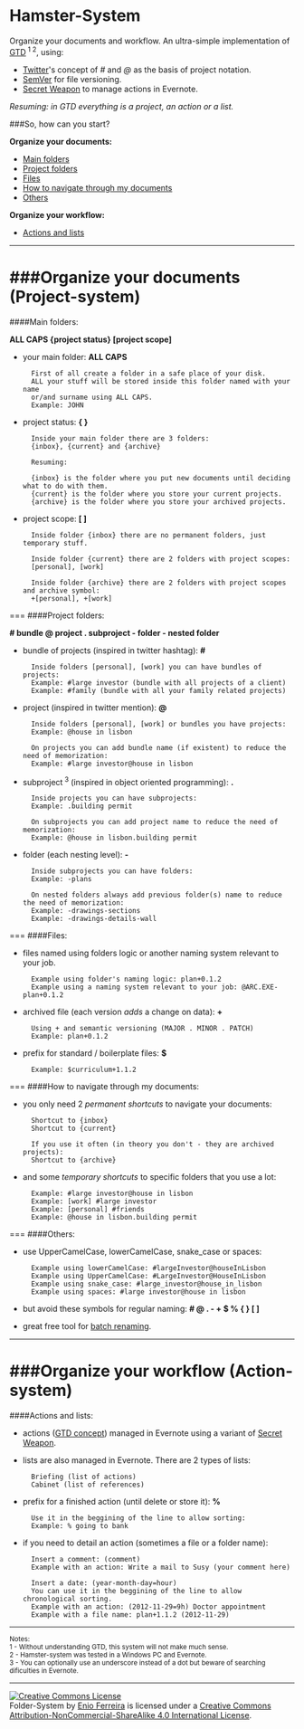 Hamster-System
=============

Organize your documents and workflow. An ultra-simple implementation of [GTD](http://en.wikipedia.org/wiki/Getting_Things_Done)<sup> 1</sup><sup> 2</sup>, using:

- [Twitter](https://twitter.com/)'s concept of *#* and *@* as the basis of project notation.
- [SemVer](http://www.semver.org/) for file versioning.
- [Secret Weapon](http://www.thesecretweapon.org/media/Manifesto/The-Secret-Weapon-Manifesto.pdf) to manage actions in Evernote.

*Resuming: in GTD everything is a project, an action or a list.* 

###So, how can you start?

**Organize your documents:**

- [Main folders](#main-folders)
- [Project folders](#project-folders)
- [Files](#files)
- [How to navigate through my documents](#how-to-navigate-through-my-documents)
- [Others](#others)

**Organize your workflow:**

- [Actions and lists](#actions-and-lists)

---
###Organize your documents (Project-system)
===========================================

####Main folders:

**ALL CAPS {project status} [project scope]**

- your main folder: **ALL CAPS**

        First of all create a folder in a safe place of your disk.
        ALL your stuff will be stored inside this folder named with your name 
        or/and surname using ALL CAPS.
        Example: JOHN

- project status: **{ }**

        Inside your main folder there are 3 folders:
        {inbox}, {current} and {archive}

        Resuming:

        {inbox} is the folder where you put new documents until deciding what to do with them.
        {current} is the folder where you store your current projects.
        {archive} is the folder where you store your archived projects.
    
- project scope: **[ ]** 

        Inside folder {inbox} there are no permanent folders, just temporary stuff.

        Inside folder {current} there are 2 folders with project scopes:
        [personal], [work]
    
        Inside folder {archive} there are 2 folders with project scopes and archive symbol: 
        +[personal], +[work]

===
####Project folders:

**# bundle @ project . subproject - folder - nested folder**

- bundle of projects (inspired in twitter hashtag): **#**

        Inside folders [personal], [work] you can have bundles of projects:
        Example: #large investor (bundle with all projects of a client)
        Example: #family (bundle with all your family related projects)

- project (inspired in twitter mention): **@**

    	Inside folders [personal], [work] or bundles you have projects:
        Example: @house in lisbon

        On projects you can add bundle name (if existent) to reduce the need of memorization:
        Example: #large investor@house in lisbon

- subproject<sup> 3</sup> (inspired in object oriented programming): **.**

    	Inside projects you can have subprojects:
        Example: .building permit

        On subprojects you can add project name to reduce the need of memorization:
        Example: @house in lisbon.building permit

- folder (each nesting level): **-**

    	Inside subprojects you can have folders:
        Example: -plans

        On nested folders always add previous folder(s) name to reduce the need of memorization:
        Example: -drawings-sections
        Example: -drawings-details-wall

===
####Files:

- files named using folders logic or another naming system relevant to your job.

        Example using folder's naming logic: plan+0.1.2
        Example using a naming system relevant to your job: @ARC.EXE-plan+0.1.2

- archived file (each version *adds* a change on data): **+**
        
        Using + and semantic versioning (MAJOR . MINOR . PATCH)
        Example: plan+0.1.2

- prefix for standard / boilerplate files: **$**

        Example: $curriculum+1.1.2  

===
####How to navigate through my documents:

- you only need 2 *permanent shortcuts* to navigate your documents: 

        Shortcut to {inbox}
        Shortcut to {current}

        If you use it often (in theory you don't - they are archived projects):
        Shortcut to {archive}

- and some *temporary shortcuts* to specific folders that you use a lot:

		Example: #large investor@house in lisbon
		Example: [work] #large investor
		Example: [personal] #friends
        Example: @house in lisbon.building permit

===
####Others:

- use UpperCamelCase, lowerCamelCase, snake_case or spaces:

        Example using lowerCamelCase: #largeInvestor@houseInLisbon
        Example using UpperCamelCase: #LargeInvestor@HouseInLisbon
        Example using snake_case: #large_investor@house_in_lisbon
        Example using spaces: #large investor@house in lisbon  

- but avoid these symbols for regular naming: **# @ . - + $ % { } [ ]**

- great free tool for [batch renaming](http://www.bulkrenameutility.co.uk/Screenshots.php).

---
###Organize your workflow (Action-system)
=========================================

####Actions and lists:

- actions ([GTD concept](http://amzn.to/1BKSJbz)) managed in Evernote using a variant of [Secret Weapon](http://www.thesecretweapon.org/media/Manifesto/The-Secret-Weapon-Manifesto.pdf).

- lists are also managed in Evernote. There are 2 types of lists:

        Briefing (list of actions)
        Cabinet (list of references)

- prefix for a finished action (until delete or store it): **%**

        Use it in the beggining of the line to allow sorting:
        Example: % going to bank

- if you need to detail an action (sometimes a file or a folder name):

        Insert a comment: (comment)
        Example with an action: Write a mail to Susy (your comment here)

        Insert a date: (year-month-day=hour)
        You can use it in the beggining of the line to allow chronological sorting.
        Example with an action: (2012-11-29=9h) Doctor appointment
        Example with a file name: plan+1.1.2 (2012-11-29)

---

<sup>Notes:</sup><br>
<sup>1 - Without understanding GTD, this system will not make much sense.</sup><br>
<sup>2 - Hamster-system was tested in a Windows PC and Evernote.</sup><br>
<sup>3 - You can optionally use an underscore instead of a dot but beware of searching dificulties in Evernote.</sup>

---

<a rel="license" href="http://creativecommons.org/licenses/by-nc-sa/4.0/"><img alt="Creative Commons License" style="border-width:0" src="https://i.creativecommons.org/l/by-nc-sa/4.0/88x31.png" /></a><br /><span xmlns:dct="http://purl.org/dc/terms/" property="dct:title">Folder-System</span> by <a xmlns:cc="http://creativecommons.org/ns#" href="http://enioferreira.com/" property="cc:attributionName" rel="cc:attributionURL">Enio Ferreira</a> is licensed under a <a rel="license" href="http://creativecommons.org/licenses/by-nc-sa/4.0/">Creative Commons Attribution-NonCommercial-ShareAlike 4.0 International License</a>.